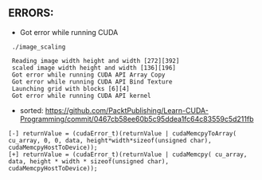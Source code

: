 

## ERRORS:

* Got error while running CUDA 
``` 
 ./image_scaling 

 Reading image width height and width [272][392]
 scaled image width height and width [136][196]
 Got error while running CUDA API Array Copy
 Got error while running CUDA API Bind Texture
 Launching grid with blocks [6][4] 
 Got error while running CUDA API kernel
 ```

* sorted:
https://github.com/PacktPublishing/Learn-CUDA-Programming/commit/0467cb58ee60b5c95ddea1fc64c83559c5d211fb

```
[-] returnValue = (cudaError_t)(returnValue | cudaMemcpyToArray( cu_array, 0, 0, data, height*width*sizeof(unsigned char), cudaMemcpyHostToDevice));
[+] returnValue = (cudaError_t)(returnValue | cudaMemcpy( cu_array, data, height * width * sizeof(unsigned char), cudaMemcpyHostToDevice));
```

